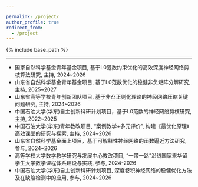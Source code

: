 ```yaml
---

permalink: /project/
author_profile: true
redirect_from:
  - /project
---
```


{% include base_path %}

<!--
Experiences
----------
* Assistant Professor: May. 2023 - Present   
  College of Electronics and Information Engineering, Shenzhen University, Shenzhen, China
* Postdoctoral Fellow: Nov. 2022 - May 2023  
  Department of Electrical Engineering, City University of Hong Kong, Hong Kong, China  
  Supervisor:  Prof. SO, Hing Cheung (IEEE Fellow)
* Ph.D degree: Sep. 2019 - Nov. 2022    
  Department of Electrical Engineering, City University of Hong Kong, Hong Kong, China  
  Supervisor: Prof. SO, Hing Cheung (IEEE Fellow)
* Research Assistant: Sep. 2018 -- Aug. 2019  
  College of Electronics and Information Engineering, Shenzhen University, Shenzhen, China  
  Supervisor: Prof. HUANG, Lei (IET Fellow, Distinguished Young Scholar)
* M.S degree with distinction: Sep. 2017 - Oct. 2018   
  Department of Electrical Engineering, City University of Hong Kong, Hong Kong, China    
  Supervisor: Prof. SO, Hing Cheung (IEEE Fellow)
* B.E degree as an outstanding graduate: Sep. 2011 - Jul. 2015    
  College of Information Engineering, Yanshan University, Qinhuangdao, China
-->


<!--Projects-->
----------
* 国家自然科学基金青年基金项目, 基于L0范数约束优化的高效深度神经网络剪枝算法研究, 主持, 2024~2026
* 山东省自然科学基金青年基金项目, 基于L0范数优化的稳健非负矩阵分解研究, 主持, 2025~2027
* 山东省高等学校青年创新团队项目, 基于非凸正则化理论的神经网络压缩关键问题研究, 主持, 2024~2026
* 中国石油大学(华东)自主创新科研计划项目，基于L0范数的神经网络剪枝研究, 主持, 2022~2025
* 中国石油大学(华东)青年教改项目, “案例教学+多元评价”, 构建《最优化原理》高效课堂的研究与探索, 主持, 2024~2026
* 山东省自然科学基金面上项目，基于可解释性神经网络的函数逼近方法研究, 参与, 2024~2026
* 高等学校大学数学教学研究与发展中心教改项目, “一带一路”沿线国家来华留学生大学数学课程体系建设与实践, 参与, 2024-2026
* 中国石油大学(华东)自主创新科研计划项目, 深度卷积神经网络的稳健优化方法及在缺陷检测中的应用, 参与, 2024~2026






<!--
Awards and Honors
----------
* Research Tuition Scholarship, City University of Hong Kong, 2022 - 2023
* Outstanding Academic Performance Award, City University of Hong Kong, 2021 - 2022
* Research Tuition Scholarship, City University of Hong Kong, 2021 - 2022
* Outstanding Academic Performance Award, City University of Hong Kong, 2020 - 2021
* Research Tuition Scholarship, City University of Hong Kong, 2020 - 2021
* Ph.D. Research Scholarship, City University of Hong Kong, 2019 - 2023
* Graduate with Distinction, City University of Hong Kong, 2018
* Outstanding Undergraduate, Yanshan University, 2015



Invited Talks:
---------
* Invited Speaker: "An Interpretable Bi-Branch Neural Network for Matrix Completion", hosted by Prof. Nikolaos D. Sidiropoulos (IEEE Fellow),  Department of Electrical and Computer Engineering, University of Virginia, Virginia, USA, 11 Feb. 2022.


Professional Service:
---------
1) Journal/Conference Reviewer:  
* IEEE Transactions on Signal Processing
* IEEE Transactions on Image Processing
* IEEE Transactions on Communications
* IEEE Transactions on Vehicular Technology
* IEEE Journal of Selected Topics in Signal Processing
* IEEE Signal Processing Letters
* Signal Processing
* Digital Signal Processing
* IET Signal Processing
* etc.
  -->


